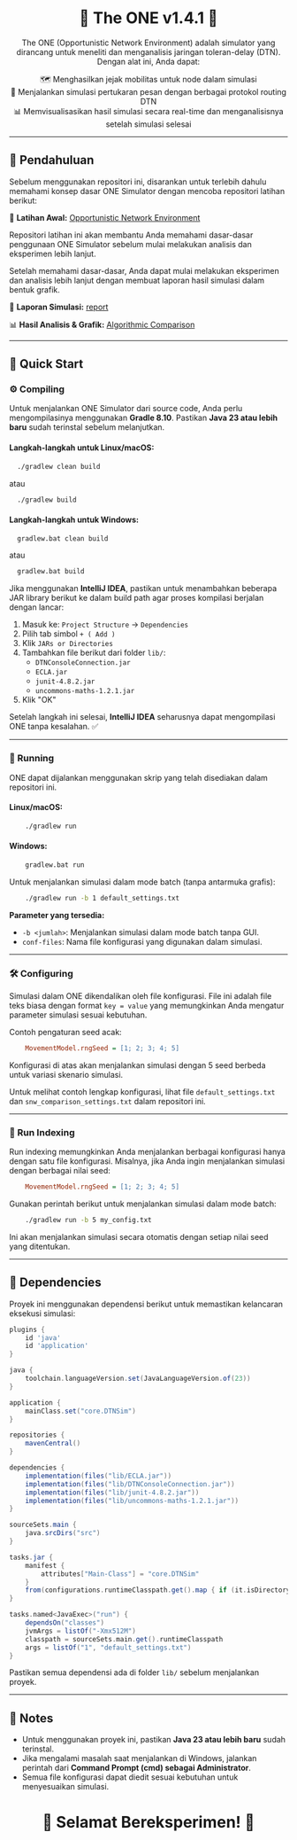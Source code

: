 <h1 align="center">🚀 The ONE v1.4.1 📡</h1>

<p align="center">The ONE (Opportunistic Network Environment) adalah simulator yang dirancang untuk meneliti dan menganalisis jaringan toleran-delay (DTN). Dengan alat ini, Anda dapat:</p>

<p align="center">
  🗺️ Menghasilkan jejak mobilitas untuk node dalam simulasi <br>
  💬 Menjalankan simulasi pertukaran pesan dengan berbagai protokol routing DTN <br>
  📊 Memvisualisasikan hasil simulasi secara real-time dan menganalisisnya setelah simulasi selesai
</p>

---

## 📖 Pendahuluan
Sebelum menggunakan repositori ini, disarankan untuk terlebih dahulu memahami konsep dasar ONE Simulator dengan mencoba repositori latihan berikut:

🔗 **Latihan Awal:** [Opportunistic Network Environment](https://github.com/hendrowunga/Opportunistic-Network-Environment.git)

Repositori latihan ini akan membantu Anda memahami dasar-dasar penggunaan ONE Simulator sebelum mulai melakukan analisis dan eksperimen lebih lanjut.

Setelah memahami dasar-dasar, Anda dapat mulai melakukan eksperimen dan analisis lebih lanjut dengan membuat laporan hasil simulasi dalam bentuk grafik.

📂 **Laporan Simulasi:** [report](https://github.com/hendrowunga/Opportunistic-Network-Environment/tree/main/src/report)

📊 **Hasil Analisis & Grafik:** [Algorithmic Comparison](https://github.com/hendrowunga/Opportunistic-Network-Environment/tree/main/discussion/AlgorithmicComparison)

---

## 🏁 Quick Start

### ⚙️ Compiling

Untuk menjalankan ONE Simulator dari source code, Anda perlu mengompilasinya menggunakan **Gradle 8.10**. Pastikan **Java 23 atau lebih baru** sudah terinstal sebelum melanjutkan.

#### **Langkah-langkah untuk Linux/macOS:**
```sh
  ./gradlew clean build
```
atau
```sh
  ./gradlew build
```


#### **Langkah-langkah untuk Windows:**
```sh
  gradlew.bat clean build
```
atau
```sh
  gradlew.bat build
```

Jika menggunakan **IntelliJ IDEA**, pastikan untuk menambahkan beberapa JAR library berikut ke dalam build path agar proses kompilasi berjalan dengan lancar:

1. Masuk ke: `Project Structure` -> `Dependencies`
2. Pilih tab simbol `+ ( Add )`
3. Klik `JARs or Directories`
4. Tambahkan file berikut dari folder `lib/`:
    - `DTNConsoleConnection.jar`
    - `ECLA.jar`
    - `junit-4.8.2.jar`
    - `uncommons-maths-1.2.1.jar`
5. Klik "OK"

Setelah langkah ini selesai, **IntelliJ IDEA** seharusnya dapat mengompilasi ONE tanpa kesalahan. ✅

---

### 🏃 Running

ONE dapat dijalankan menggunakan skrip yang telah disediakan dalam repositori ini.

#### **Linux/macOS:**
```sh
    ./gradlew run
```

#### **Windows:**
```sh
    gradlew.bat run
```

Untuk menjalankan simulasi dalam mode batch (tanpa antarmuka grafis):
```sh
    ./gradlew run -b 1 default_settings.txt
```

**Parameter yang tersedia:**
- `-b <jumlah>`: Menjalankan simulasi dalam mode batch tanpa GUI.
- `conf-files`: Nama file konfigurasi yang digunakan dalam simulasi.

---

### 🛠️ Configuring

Simulasi dalam ONE dikendalikan oleh file konfigurasi. File ini adalah file teks biasa dengan format `key = value` yang memungkinkan Anda mengatur parameter simulasi sesuai kebutuhan.

Contoh pengaturan seed acak:
```ini
    MovementModel.rngSeed = [1; 2; 3; 4; 5]
```
Konfigurasi di atas akan menjalankan simulasi dengan 5 seed berbeda untuk variasi skenario simulasi.

Untuk melihat contoh lengkap konfigurasi, lihat file `default_settings.txt` dan `snw_comparison_settings.txt` dalam repositori ini.

---

### 🔢 Run Indexing

Run indexing memungkinkan Anda menjalankan berbagai konfigurasi hanya dengan satu file konfigurasi.
Misalnya, jika Anda ingin menjalankan simulasi dengan berbagai nilai seed:
```ini
    MovementModel.rngSeed = [1; 2; 3; 4; 5]
```
Gunakan perintah berikut untuk menjalankan simulasi dalam mode batch:
```sh
    ./gradlew run -b 5 my_config.txt
```
Ini akan menjalankan simulasi secara otomatis dengan setiap nilai seed yang ditentukan.

---

## 📜 Dependencies

Proyek ini menggunakan dependensi berikut untuk memastikan kelancaran eksekusi simulasi:

```gradle
plugins {
    id 'java'
    id 'application'
}

java {
    toolchain.languageVersion.set(JavaLanguageVersion.of(23))
}

application {
    mainClass.set("core.DTNSim")
}

repositories {
    mavenCentral()
}

dependencies {
    implementation(files("lib/ECLA.jar"))
    implementation(files("lib/DTNConsoleConnection.jar"))
    implementation(files("lib/junit-4.8.2.jar"))
    implementation(files("lib/uncommons-maths-1.2.1.jar"))
}

sourceSets.main {
    java.srcDirs("src")
}

tasks.jar {
    manifest {
        attributes["Main-Class"] = "core.DTNSim"
    }
    from(configurations.runtimeClasspath.get().map { if (it.isDirectory) it else zipTree(it) })
}

tasks.named<JavaExec>("run") {
    dependsOn("classes")
    jvmArgs = listOf("-Xmx512M")
    classpath = sourceSets.main.get().runtimeClasspath
    args = listOf("1", "default_settings.txt")
}
```

Pastikan semua dependensi ada di folder `lib/` sebelum menjalankan proyek.

---

## 📌 Notes

- Untuk menggunakan proyek ini, pastikan **Java 23 atau lebih baru** sudah terinstal.
- Jika mengalami masalah saat menjalankan di Windows, jalankan perintah dari **Command Prompt (cmd) sebagai Administrator**.
- Semua file konfigurasi dapat diedit sesuai kebutuhan untuk menyesuaikan simulasi.


<h1 align="center">🚀 Selamat Bereksperimen! 🎉</h1>

